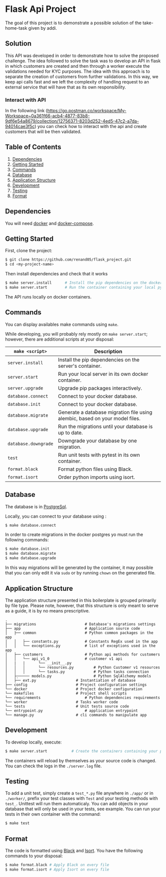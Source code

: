 # Flask Api Project 
The goal of this project is to demonstrate a possible solution of the take-home-task given by addi.

## Solution

This API was developed in order to demonstrate how to solve the proposed challenge. The idea followed to solve the task was to develop an API in flask in which customers are created and then through a worker execute the validations needed for KYC purposes. The idea with this approach is to separate the creation of customers from further validations. In this way, we keep api calls fast and we left the complexity of handling request to an external service that will have that as its own responsibility.

### Interact with API

In the following link (https://go.postman.co/workspace/My-Workspace~0a361f66-acb4-4877-83b8-9df6e54a8679/collection/12756371-8203d252-4ed5-47c2-a7da-94014cae3f5c) you can check how to interact with the api and create customers that will be then validated.

## Table of Contents

1. [Dependencies](#dependencies)
1. [Getting Started](#getting-started)
1. [Commands](#commands)
1. [Database](#database)
1. [Application Structure](#application-structure)
1. [Development](#development)
1. [Testing](#testing)
1. [Format](#format)

## Dependencies

You will need [docker](https://docs.docker.com/engine/installation/) and [docker-compose](https://docs.docker.com/compose/install/).

## Getting Started

First, clone the project:

```bash
$ git clone https://github.com/renand05/flask_project.git
$ cd <my-project-name>
```

Then install dependencies and check that it works

```bash
$ make server.install      # Install the pip dependencies on the docker container
$ make server.start        # Run the container containing your local python server
```

The API runs locally on docker containers.

## Commands

You can display availables make commands using `make`.

While developing, you will probably rely mostly on `make server.start`; however, there are additional scripts at your disposal:

| `make <script>`      | Description                                                                  |
| -------------------- | ---------------------------------------------------------------------------- |
| `server.install`     | Install the pip dependencies on the server's container.                      |
| `server.start`       | Run your local server in its own docker container.                           |
| `server.upgrade`     | Upgrade pip packages interactively.                                          |
| `database.connect`   | Connect to your docker database.                                             |
| `database.init`      | Connect to your docker database.                                             |
| `database.migrate`   | Generate a database migration file using alembic, based on your model files. |
| `database.upgrade`   | Run the migrations until your database is up to date.                        |
| `database.downgrade` | Downgrade your database by one migration.                                    |
| `test`               | Run unit tests with pytest in its own container.                             |
| `format.black`       | Format python files using Black.                                             |
| `format.isort`       | Order python imports using isort.                                            |

## Database

The database is in [PostgreSql](https://www.postgresql.org/).

Locally, you can connect to your database using :

```bash
$ make database.connect
```

In order to create migrations in the docker postgres yo must run the following commands:

```bash
$ make database.init
$ make database.migrate
$ make database.upgrade
```

In this way migrations will be generated by the container, it may possible that you can only edit it via `sudo` or by running `chown` on the generated file.

## Application Structure

The application structure presented in this boilerplate is grouped primarily by file type. Please note, however, that this structure is only meant to serve as a guide, it is by no means prescriptive.

```
.
├── migrations               		# Database's migrations settings
├── app                      		# Application source code
│   ├── common               		# Python common packages in the app
│   │   ├── constants.py     		# Constants RegEx used in the app
│   │   └── exceptions.py    		# list of exceptions used in the app
│   ├── customers            		# Python api methods for customers
│   │   └── api_v1_0         		# customer v1 api 
│   |   |      └── __init__.py
│   │   │      └── resources.py         # Python Customer v1 resources
│   │   │      └── tasks.py             # Python tasks connection 
│   ├̣̣────── models.py                   # Python SqlAlchemy models 
│   ├── ext.py        			# Instantiation of database
├── config            			# Project configuration settings
└── docker              		# Project docker configuration
└── makefiles              		# Project shell scripts  
└── requirements              		# Python dependencies requirements 
└── worker              		# Tasks worker code
└── tests              			# Unit tests source code
└── entrypoint.py              		# application entrypoint
└── manage.py              		# cli commands to manipulate app
```

## Development

To develop locally, execute:

```bash
$ make server.start           # Create the containers containing your python server in your terminal
```

The containers will reload by themselves as your source code is changed.
You can check the logs in the `./server.log` file.

## Testing

To add a unit test, simply create a `test_*.py` file anywhere in `./app/` or in `./worker/`, prefix your test classes with `Test` and your testing methods with `test_`. Unittest will run them automaticaly.
You can add objects in your database that will only be used in your tests, see example.
You can run your tests in their own container with the command:

```bash
$ make test
```

## Format

The code is formatted using [Black](https://github.com/python/black) and [Isort](https://pypi.org/project/isort/). You have the following commands to your disposal:

```bash
$ make format.black # Apply Black on every file
$ make format.isort # Apply Isort on every file
```


